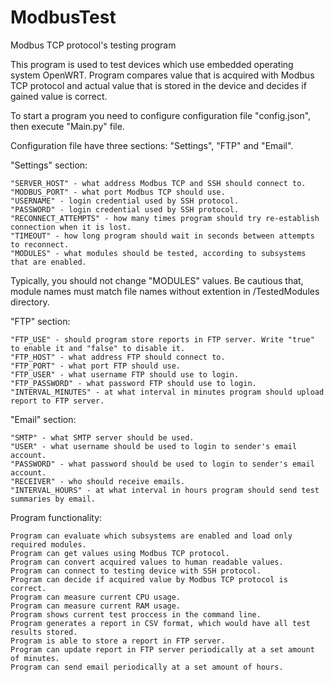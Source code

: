# ModbusTest

Modbus TCP protocol's testing program

This program is used to test devices which use embedded operating system OpenWRT. Program compares value that is acquired with Modbus TCP protocol and actual value that is stored in the device and decides if gained value is correct.

To start a program you need to configure configuration file "config.json", then execute "Main.py" file.

Configuration file have three sections: "Settings", "FTP" and "Email".

"Settings" section:

    "SERVER_HOST" - what address Modbus TCP and SSH should connect to.
    "MODBUS_PORT" - what port Modbus TCP should use.
    "USERNAME" - login credential used by SSH protocol.
    "PASSWORD" - login credential used by SSH protocol.
    "RECONNECT_ATTEMPTS" - how many times program should try re-establish connection when it is lost.
    "TIMEOUT" - how long program should wait in seconds between attempts to reconnect.
    "MODULES" - what modules should be tested, according to subsystems that are enabled.

Typically, you should not change "MODULES" values. Be cautious that, module names must match file names without extention in /TestedModules directory.

"FTP" section:

    "FTP_USE" - should program store reports in FTP server. Write "true" to enable it and "false" to disable it.
    "FTP_HOST" - what address FTP should connect to.
    "FTP_PORT" - what port FTP should use.
    "FTP_USER" - what username FTP should use to login.
    "FTP_PASSWORD" - what password FTP should use to login.
    "INTERVAL_MINUTES" - at what interval in minutes program should upload report to FTP server.

"Email" section:

    "SMTP" - what SMTP server should be used.
    "USER" - what username should be used to login to sender's email account.
    "PASSWORD" - what password should be used to login to sender's email account.
    "RECEIVER" - who should receive emails.
    "INTERVAL_HOURS" - at what interval in hours program should send test summaries by email.

Program functionality:

    Program can evaluate which subsystems are enabled and load only required modules.
    Program can get values using Modbus TCP protocol.
    Program can convert acquired values to human readable values.
    Program can connect to testing device with SSH protocol.
    Program can decide if acquired value by Modbus TCP protocol is correct.
    Program can measure current CPU usage.
    Program can measure current RAM usage.
    Program shows current test proccess in the command line.
    Program generates a report in CSV format, which would have all test results stored.
    Program is able to store a report in FTP server.
    Program can update report in FTP server periodically at a set amount of minutes.
    Program can send email periodically at a set amount of hours.